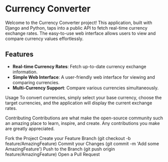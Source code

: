 # Currency Converter

Welcome to the Currency Converter project! This application, built with Django and Python, taps into a public API to fetch real-time currency exchange rates. The easy-to-use web interface allows users to view and compare currency values effortlessly.

## Features

- **Real-time Currency Rates**: Fetch up-to-date currency exchange information.
- **Simple Web Interface**: A user-friendly web interface for viewing and comparing currencies.
- **Multi-Currency Support**: Compare various currencies simultaneously.

Usage
To convert currencies, simply select your base currency, choose the target currencies, and the application will display the current exchange rates.

Contributing
Contributions are what make the open-source community such an amazing place to learn, inspire, and create. Any contributions you make are greatly appreciated.

Fork the Project
Create your Feature Branch (git checkout -b feature/AmazingFeature)
Commit your Changes (git commit -m 'Add some AmazingFeature')
Push to the Branch (git push origin feature/AmazingFeature)
Open a Pull Request
